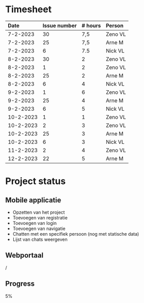 # Timesheet

| Date      | Issue number | # hours | Person  |
|:----------|:-------------|:--------|:--------|
| 7-2-2023  | 30           | 7,5     | Zeno VL |
| 7-2-2023  | 25           | 7,5     | Arne M  |
| 7-2-2023  | 6            | 7.5     | Nick VL |
| 8-2-2023  | 30           | 2       | Zeno VL |
| 8-2-2023  | 1            | 2       | Zeno VL |
| 8-2-2023  | 25           | 2       | Arne M  |
| 8-2-2023  | 6            | 4       | Nick VL |
| 9-2-2023  | 1            | 6       | Zeno VL |
| 9-2-2023  | 25           | 4       | Arne M  |
| 9-2-2023  | 6            | 5       | Nick VL |
| 10-2-2023 | 1            | 1       | Zeno VL |
| 10-2-2023 | 2            | 3       | Zeno VL |
| 10-2-2023 | 25           | 3       | Arne M  |
| 10-2-2023 | 6            | 3       | Nick VL |
| 11-2-2023 | 2            | 4       | Zeno VL |
| 12-2-2023 | 22           | 5       | Arne M  |

# Project status
## Mobile applicatie
- Opzetten van het project
- Toevoegen van registratie
- Toevoegen van login
- Toevoegen van navigatie
- Chatten met een specifiek persoon (nog met statische data)
- Lijst van chats weergeven

## Webportaal
/

## Progress
5%